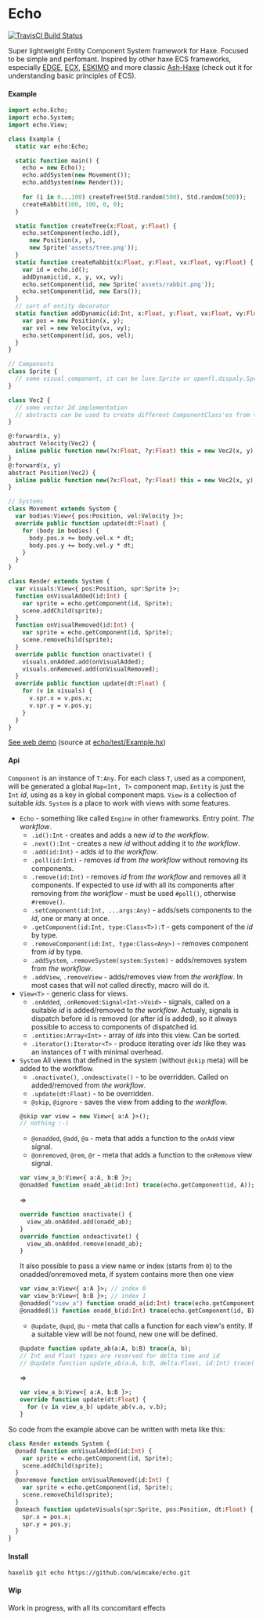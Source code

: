 # Echo
[![TravisCI Build Status](https://travis-ci.org/wimcake/echo.svg?branch=master)](https://travis-ci.org/wimcake/echo)

Super lightweight Entity Component System framework for Haxe. 
Focused to be simple and perfomant.
Inspired by other haxe ECS frameworks, especially [EDGE](https://github.com/fponticelli/edge), [ECX](https://github.com/eliasku/ecx), [ESKIMO](https://github.com/PDeveloper/eskimo) and more classic [Ash-Haxe](https://github.com/nadako/Ash-Haxe) (check out it for understanding basic principles of ECS).

#### Example
```haxe
import echo.Echo;
import echo.System;
import echo.View;

class Example {
  static var echo:Echo;

  static function main() {
    echo = new Echo();
    echo.addSystem(new Movement());
    echo.addSystem(new Render());
    
    for (i in 0...100) createTree(Std.random(500), Std.random(500));
    createRabbit(100, 100, 0, 0);
  }

  static function createTree(x:Float, y:Float) {
    echo.setComponent(echo.id(), 
      new Position(x, y), 
      new Sprite('assets/tree.png'));
  }
  static function createRabbit(x:Float, y:Float, vx:Float, vy:Float) {
    var id = echo.id();
    addDynamic(id, x, y, vx, vy);
    echo.setComponent(id, new Sprite('assets/rabbit.png'));
    echo.setComponent(id, new Ears());
  }
  // sort of entity decorator
  static function addDynamic(id:Int, x:Float, y:Float, vx:Float, vy:Float) {
    var pos = new Position(x, y);
    var vel = new Velocity(vx, vy);
    echo.setComponent(id, pos, vel);
  }
}

// Components
class Sprite {
  // some visual component, it can be luxe.Sprite or openfl.dispaly.Sprite, for example
}

class Vec2 {
  // some vector 2d implementation
  // abstracts can be used to create different ComponentClass'es from the same BaseClass without overhead
}

@:forward(x, y)
abstract Velocity(Vec2) { 
  inline public function new(?x:Float, ?y:Float) this = new Vec2(x, y);
}
@:forward(x, y)
abstract Position(Vec2) {
  inline public function new(?x:Float, ?y:Float) this = new Vec2(x, y);
}

// Systems
class Movement extends System {
  var bodies:View<{ pos:Position, vel:Velocity }>;
  override public function update(dt:Float) {
    for (body in bodies) {
      body.pos.x += body.vel.x * dt;
      body.pos.y += body.vel.y * dt;
    }
  }
}

class Render extends System {
  var visuals:View<{ pos:Position, spr:Sprite }>;
  function onVisualAdded(id:Int) {
    var sprite = echo.getComponent(id, Sprite);
    scene.addChild(sprite);
  }
  function onVisualRemoved(id:Int) {
    var sprite = echo.getComponent(id, Sprite);
    scene.removeChild(sprite);
  }
  override public function onactivate() {
    visuals.onAdded.add(onVisualAdded);
    visuals.onRemoved.add(onVisualRemoved);
  }
  override public function update(dt:Float) {
    for (v in visuals) {
      v.spr.x = v.pos.x;
      v.spr.y = v.pos.y;
    }
  }
}
```

[See web demo](https://wimcake.github.io/echo/web/) (source at [echo/test/Example.hx](https://github.com/wimcake/echo/blob/master/test/Example.hx))

#### Api
 `Component` is an instance of `T:Any`. For each class `T`, used as a component, will be generated a global `Map<Int, T>` component map.
 `Entity` is just the `Int` _id_, using as a key in global component maps.
 `View` is a collection of suitable _ids_.
 `System` is a place to work with views with some features.

* `Echo` - something like called `Engine` in other frameworks. Entry point. _The workflow_.
  * `.id():Int` - creates and adds a new _id_ to _the workflow_.
  * `.next():Int` - creates a new _id_ without adding it to _the workflow_.
  * `.add(id:Int)` - adds _id_ to _the workflow_.
  * `.poll(id:Int)` - removes _id_ from _the workflow_ without removing its components.
  * `.remove(id:Int)` - removes _id_ from _the workflow_ and removes all it components. If expected to use _id_ with all its components after removing from _the workflow_ - must be used `#poll()`, otherwise `#remove()`.
  * `.setComponent(id:Int, ...args:Any)` - adds/sets components to the _id_, one or many at once.
  * `.getComponent(id:Int, type:Class<T>):T` - gets component of the _id_ by type.
  * `.removeComponent(id:Int, type:Class<Any>)` - removes component from _id_ by type.
  * `.addSystem`, `.removeSystem(system:System)` - adds/removes system from _the workflow_.
  * `.addView`, `.removeView` - adds/removes view from _the workflow_. In most cases that will not called directly, macro will do it.
* `View<T>` - generic class for views.
  * `.onAdded`, `.onRemoved:Signal<Int->Void>` - signals, called on a suitable _id_ is added/removed to _the workflow_. Actualy, signals is dispatch before id is removed (or after id is added), so it always possible to access to components of dispatched id.
  * `.entities:Array<Int>` - array of _ids_ into this view. Can be sorted.
  * `.iterator():Iterator<T>` - produce iterating over _ids_ like they was an instances of `T` with minimal overhead.
* `System`
  All views that defined in the system (without `@skip` meta) will be added to the workflow.
  * `.onactivate()`, `.ondeactivate()` - to be overridden. Called on added/removed from _the workflow_.
  * `.update(dt:Float)` - to be overridden.
  * `@skip`, `@ignore` - saves the view from adding to _the workflow_.
  ```haxe
  @skip var view = new View<{ a:A }>();
  // nothing :-)
  ```
  * `@onadded`, `@add`, `@a` - meta that adds a function to the `onAdd` view signal.
  * `@onremoved`, `@rem`, `@r` - meta that adds a function to the `onRemove` view signal.
  ```haxe
  var view_a_b:View<{ a:A, b:B }>;
  @onadded function onadd_ab(id:Int) trace(echo.getComponent(id, A));
  ```
  =>
  ```haxe
  override function onactivate() {
    view_ab.onAdded.add(onadd_ab);
  }
  override function ondeactivate() {
    view_ab.onAdded.remove(onadd_ab);
  }
  ```
  It also possible to pass a view name or index (starts from `0`) to the onadded/onremoved meta, if system contains more then one view
  ```haxe
  var view_a:View<{ a:A }>; // index 0
  var view_b:View<{ b:B }>; // index 1
  @onadded("view_a") function onadd_a(id:Int) trace(echo.getComponent(id, A));
  @onadded(1) function onadd_b(id:Int) trace(echo.getComponent(id, B));
  ```
  * `@update`, `@upd`, `@u` - meta that calls a function for each view's entity. If a suitable view will be not found, new one will be defined.
  ```haxe
  @update function update_ab(a:A, b:B) trace(a, b);
  // Int and Float types are reserved for delta time and id
  // @update function update_ab(a:A, b:B, delta:Float, id:Int) trace(a, b);
  ```
  =>
  ```haxe
  var view_a_b:View<{ a:A, b:B }>;
  override function update(dt:Float) {
    for (v in view_a_b) update_ab(v.a, v.b);
  }
  ```

So code from the example above can be written with meta like this:
```haxe
class Render extends System {
  @onadd function onVisualAdded(id:Int) {
    var sprite = echo.getComponent(id, Sprite);
    scene.addChild(sprite);
  }
  @onremove function onVisualRemoved(id:Int) {
    var sprite = echo.getComponent(id, Sprite);
    scene.removeChild(sprite);
  }
  @oneach function updateVisuals(spr:Sprite, pos:Position, dt:Float) {
    spr.x = pos.x;
    spr.y = pos.y;
  }
}
```

#### Install
```haxelib git echo https://github.com/wimcake/echo.git```

#### Wip
Work in progress, with all its concomitant effects
